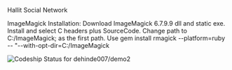 Hallit Social Network

ImageMagick Installation: Download ImageMagick 6.7.9.9 dll and static exe. Install and select C headers plus SourceCode. Change path to C:/ImageMagick; as the first path. Use gem install rmagick --platform=ruby -- "--with-opt-dir=C:/ImageMagick

![Codeship Status for dehinde007/demo2](https://www.codeship.io/projects/645f1470-ed7d-0131-a14d-2a1e22153d35/status)